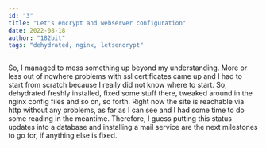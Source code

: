 ```yaml
---
id: "3"
title: "Let's encrypt and webserver configuration"
date: 2022-08-18
author: "182bit"
tags: "dehydrated, nginx, letsencrypt"
---
```

So, I managed to mess something up beyond my understanding. More or less out of nowhere problems with ssl certificates came up and I had to start from scratch because I really did not know where to start. So, dehydrated freshly installed, fixed some stuff there, tweaked around in the nginx config files and so on, so forth. Right now the site is reachable via http without any problems, as far as I can see and I had some time to do some reading in the meantime. Therefore, I guess putting this status updates into a database and installing a mail service are the next milestones to go for, if anything else is fixed.
